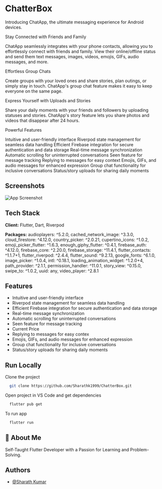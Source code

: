 
# ChatterBox

Introducing ChatApp, the ultimate messaging experience for  Android devices.

Stay Connected with Friends and Family

ChatApp seamlessly integrates with your phone contacts, allowing you to effortlessly connect with friends and family. View their online/offline status and send them text messages, images, videos, emojis, GIFs, audio messages, and more.

Effortless Group Chats

Create groups with your loved ones and share stories, plan outings, or simply stay in touch. ChatApp's group chat feature makes it easy to keep everyone on the same page.

Express Yourself with Uploads and Stories

Share your daily moments with your friends and followers by uploading statuses and stories. ChatApp's story feature lets you share photos and videos that disappear after 24 hours.

Powerful Features

Intuitive and user-friendly interface
Riverpod state management for seamless data handling
Efficient Firebase integration for secure authentication and data storage
Real-time message synchronization
Automatic scrolling for uninterrupted conversations
Seen feature for message tracking
Replying to messages for easy context
Emojis, GIFs, and audio messages for enhanced expression
Group chat functionality for inclusive conversations
Status/story uploads for sharing daily moments


## Screenshots

![App Screenshot](https://blogger.googleusercontent.com/img/b/R29vZ2xl/AVvXsEiKN6azvvSYujRWhw4plLEev7DbqaoOfC9SaDCnG731hZT-a7o7LuqTPB1L_cL9U0kKg7Tu6iBX9VEW8fmUbPZVr6BR-jt3UtEEB2rZe1iiTH3E6eT7YXSmgurOre4Wl0ReK0xCdfa0XKLUum7NyOluus-U5BoXCn-O8rMUdsSnd9Um3RFeDoQP2hz_Wf_u/s1280/Untitled%20design%20(1).png)





## Tech Stack

**Client:** Flutter, Dart, Riverpod

**Packages:** audioplayers: ^5.2.0,
  cached_network_image: ^3.3.0,
  cloud_firestore: ^4.12.0,
  country_picker: ^2.0.21,
  cupertino_icons: ^1.0.2,
  emoji_picker_flutter: ^1.6.3,
  enough_giphy_flutter: ^0.4.1,
  firebase_auth: ^4.12.0,
  firebase_core: ^2.20.0,
  firebase_storage: ^11.4.1,
  flutter_contacts: ^1.1.7+1,
  flutter_riverpod: ^2.4.4,
  flutter_sound: ^9.2.13,
  google_fonts: ^6.1.0,
  image_picker: ^1.0.4,
  intl: ^0.18.1,
  loading_animation_widget: ^1.2.0+4,
  path_provider: ^2.1.1,
  permission_handler: ^11.0.1,
  story_view: ^0.15.0,
  swipe_to: ^1.0.2,
  uuid: any,
  video_player: ^2.8.1


## Features

- Intuitive and user-friendly interface
- Riverpod state management for seamless data handling
- Efficient Firebase integration for secure authentication and data storage
- Real-time message synchronization
- Automatic scrolling for uninterrupted conversations
- Seen feature for message tracking
- Current Price
- Replying to messages for easy contex
- Emojis, GIFs, and audio messages for enhanced expression
- Group chat functionality for inclusive conversations
- Status/story uploads for sharing daily moments

















## Run Locally

Clone the project

```bash
  git clone https://github.com/Sharathk1999/ChatterBox.git
```

Open project in VS Code and get dependencies

```bash
  flutter pub get
```

To run app

```bash
  flutter run
```




## 🚀 About Me
Self-Taught Flutter Developer with a Passion for Learning and Problem-Solving.


## Authors

- [@Sharath Kumar](https://github.com/Sharathk1999)

